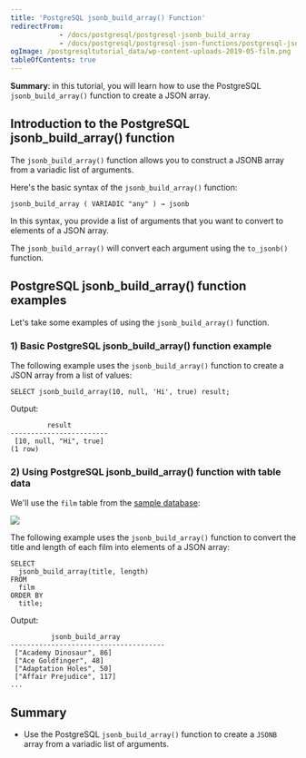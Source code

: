 ```yaml
---
title: 'PostgreSQL jsonb_build_array() Function'
redirectFrom:
            - /docs/postgresql/postgresql-jsonb_build_array 
            - /docs/postgresql/postgresql-json-functions/postgresql-jsonb_build_array/
ogImage: /postgresqltutorial_data/wp-content-uploads-2019-05-film.png
tableOfContents: true
---
```


**Summary**: in this tutorial, you will learn how to use the PostgreSQL `jsonb_build_array()` function to create a JSON array.

## Introduction to the PostgreSQL jsonb_build_array() function

The `jsonb_build_array()` function allows you to construct a JSONB array from a variadic list of arguments.

Here's the basic syntax of the `jsonb_build_array()` function:

```
jsonb_build_array ( VARIADIC "any" ) → jsonb
```

In this syntax, you provide a list of arguments that you want to convert to elements of a JSON array.

The `jsonb_build_array()` will convert each argument using the `to_jsonb()` function.

## PostgreSQL jsonb_build_array() function examples

Let's take some examples of using the `jsonb_build_array()` function.

### 1) Basic PostgreSQL jsonb_build_array() function example

The following example uses the `jsonb_build_array()` function to create a JSON array from a list of values:

```
SELECT jsonb_build_array(10, null, 'Hi', true) result;
```

Output:

```
         result
------------------------
 [10, null, "Hi", true]
(1 row)
```

### 2) Using PostgreSQL jsonb_build_array() function with table data

We'll use the `film` table from the [sample database](https://www.postgresqltutorial.com/postgresql-getting-started/postgresql-sample-database/):

![](/postgresqltutorial_data/wp-content-uploads-2019-05-film.png)

The following example uses the `jsonb_build_array()` function to convert the title and length of each film into elements of a JSON array:

```
SELECT
  jsonb_build_array(title, length)
FROM
  film
ORDER BY
  title;
```

Output:

```
          jsonb_build_array
--------------------------------------
 ["Academy Dinosaur", 86]
 ["Ace Goldfinger", 48]
 ["Adaptation Holes", 50]
 ["Affair Prejudice", 117]
...
```

## Summary

- Use the PostgreSQL `jsonb_build_array()` function to create a `JSONB` array from a variadic list of arguments.
